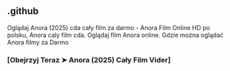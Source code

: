 ## .github

Oglądaj Anora (2025) cda cały film za darmo - Anora Film Online HD po polsku, Anora caly film cda. Oglądaj film Anora online. Gdzie można oglądać Anora filmy za Darmo

### [Obejrzyj Teraz ➤ Anora (2025) Cały Film Vider]
